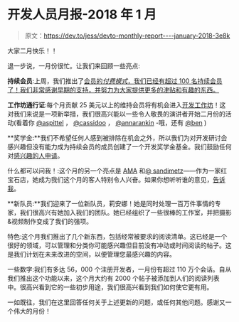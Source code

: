 # 开发人员月报-2018 年 1 月

> 原文：<https://dev.to/jess/devto-monthly-report----january-2018-3e8k>

大家二月快乐！！

退一步说，一月份很忙。让我们来回顾一些亮点:

**持续会员**:上周，我们推出了[会员的*付费模式*，我们已经有超过 100 名持续会员了！我们非常感谢早期的支持，并努力为大家提供更多的津贴和有趣的东西。](https://dev.to/membership)

**工作坊通行证**:每个月贡献 25 美元以上的维持会员将有机会进入[开发工作坊](https://dev.to/workshops)！这对我们来说是一项新举措，我们很高兴能以一些令人敬畏的演讲者开始二月份的活动(看着你 [@aspittel](https://dev.to/aspittel) ， [@cassidoo](https://dev.to/cassidoo) ， [@annarankin](https://dev.to/annarankin) -哦，还有 [@ben](https://dev.to/ben) )

**奖学金:**我们不希望任何人感到被排除在机会之外，所以我们为对开发研讨会感兴趣但没有能力成为持续会员的成员创建了一个开发奖学金基金。我们鼓励任何对[感兴趣的人申请](https://dev.to/p/scholarships)。

什么都可以问我！:这个月的另一个亮点是 [AMA](https://dev.to/sandimetz/im-sandi-metz-ask-me-anything-4ff9) 和[@ sandimetz](https://dev.to/sandimetz)——作为一家红宝石店，她成为我们这个月的客人特别令人兴奋。如果你想听听谁的意见，[告诉我](https://dev.to/jess/who-should-our-next-ask-me-anything-guest-be-on-devto-4m7g)。

**新队员:**我们迎来了一位新队员，莉安娜！她是同时处理一百万件事情的专家，我们很高兴有她加入我们的团队。她已经组织了一些很棒的工作室，并把摄影&视频制作变成了我们的强项。

特色:这个月我们推出了几个新东西，包括经常被要求的阅读清单。这已经是一个很好的领域，可以管理和分类你可能感兴趣但目前没有冲动或时间阅读的帖子。这是我们计划在未来改进的空间，以便管理您最感兴趣的内容。

一些数字:我们有多达 56，000 个注册开发者，一月份有超过 110 万个会话。自从我们推出这个功能以来，这个月大约有 2000 个帖子被添加到人们的阅读列表中。很高兴看到它的一些初步用途，我们很高兴看到我们如何使它更有用。

一如既往，我们在这里回答任何关于上述更新的问题，或任何其他问题。感谢又一个伟大的月份！